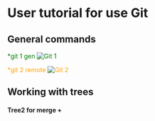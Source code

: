 # User tutorial for use Git
## General commands
<span style="color:green">*git 1 gen
![Git 1](https://i.imgur.com/PWn4v5c.png)

<span style="color:orange">*git 2 remote
![Git 2](https://i.imgur.com/rAknElf.png)

## Working with trees
#### Tree2 for merge +
